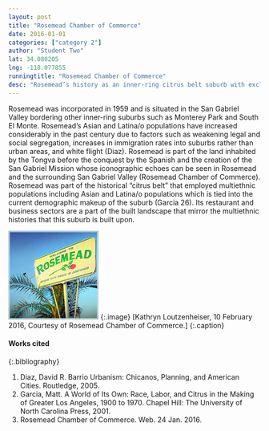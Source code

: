 ```yaml
---
layout: post
title: "Rosemead Chamber of Commerce"
date: 2016-01-01
categories: ["category 2"]
author: "Student Two"
lat: 34.080205
lng: -118.077855
runningtitle: "Rosemead Chamber of Commerce"
desc: "Rosemead’s history as an inner-ring citrus belt suburb with exclusionary racial covenants is challenged by its present multiethnic population and landscapes."
---
```

Rosemead was incorporated in 1959 and is situated in the San Gabriel Valley bordering other inner-ring suburbs such as Monterey Park and South El Monte. Rosemead’s Asian and Latina/o populations have increased considerably in the past century due to factors such as weakening legal and social segregation, increases in immigration rates into suburbs rather than urban areas, and white flight (Diaz). Rosemead is part of the land inhabited by the Tongva before the conquest by the Spanish and the creation of the San Gabriel Mission whose iconographic echoes can be seen in Rosemead and the surrounding San Gabriel Valley (Rosemead Chamber of Commerce). Rosemead was part of the historical “citrus belt” that employed multiethnic populations including Asian and Latina/o populations which is tied into the current demographic makeup of the suburb (Garcia 26). Its restaurant and business sectors are a part of the built landscape that mirror the multiethnic histories that this suburb is built upon.

![Image 1](images/Rosemead_1.jpg) 
{:.image}
[Kathryn Loutzenheiser, 10 February 2016, Courtesy of Rosemead Chamber of Commerce.] 
{:.caption}

#### Works cited
{:.bibliography}
1. Diaz, David R. Barrio Urbanism: Chicanos, Planning, and American Cities. Routledge, 2005.
2. Garcia, Matt. A World of Its Own: Race, Labor, and Citrus in the Making of Greater Los Angeles, 1900 to 1970. Chapel Hill: The University of North Carolina Press, 2001.
3. Rosemead Chamber of Commerce. Web. 24 Jan. 2016.
